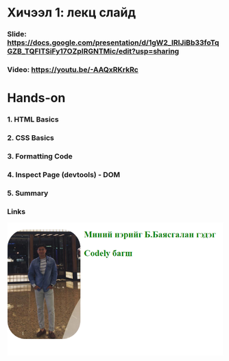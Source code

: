 # Хичээл 1: лекц слайд

### Slide: https://docs.google.com/presentation/d/1gW2_IRIJiBb33foTqGZB_TQFITSiFy17OZpIRGNTMic/edit?usp=sharing

### Video: https://youtu.be/-AAQxRKrkRc

# Hands-on

### 1. HTML Basics

### 2. CSS Basics

### 3. Formatting Code

### 4. Inspect Page (devtools) - DOM

### 5. Summary

### Links

![Alt text](image.png)
